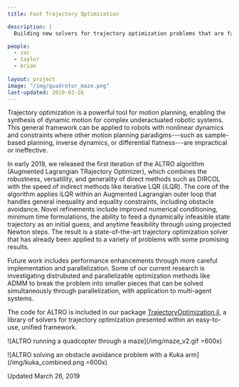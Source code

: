 ```yaml
---
title: Fast Trajectory Optimization

description: |
  Building new solvers for trajectory optimization problems that are fast, accurate, and numerically robust.

people:
  - zac
  - taylor
  - brian
  
layout: project
image: "/img/quadrotor_maze.png"
last-updated: 2019-03-26
---
```


Trajectory optimization is a powerful tool for motion planning, enabling the synthesis of dynamic motion for complex underactuated robotic systems. This general framework can be applied to robots with nonlinear dynamics and constraints where other motion planning paradigms---such as sample-based planning, inverse dynamics, or differential flatness---are impractical or ineffective.

In early 2019, we released the first iteration of the ALTRO algorithm (Augmented Lagrangian TRajectory Optimizer), which combines the robustness, versatility, and generality of direct methods such as DIRCOL with the speed of indirect methods like iterative LQR (iLQR). The core of the algorithm applies iLQR within an Augmented Lagrangian outer loop that handles general inequality and equality constraints, including obstacle avoidance. Novel refinements include improved numerical conditioning, minimum time formulations, the ability to feed a dynamically infeasible state trajectory as an initial guess, and anytime feasibility through using projected Newton steps. The result is a state-of-the-art trajectory optimization solver that has already been applied to a variety of problems with some promising results.

Future work includes performance enhancements through more careful implementation and parallelization. Some of our current research is investigating distrubuted and parallelizable optimization methods like ADMM to break the problem into smaller pieces that can be solved simultaneously through parallelization, with application to multi-agent systems. 

The code for ALTRO is included in our package [TrajectoryOptimization.jl](https://github.com/RoboticExplorationLab/TrajectoryOptimization.jl.git), a library of solvers for trajectory optimization presented within an easy-to-use, unified framework. 

![ALTRO running a quadcopter through a maze](/img/maze_v2.gif =600x)

![ALTRO solving an obstacle avoidance problem with a Kuka arm](/img/kuka_combined.png =600x)

Updated March 26, 2019
